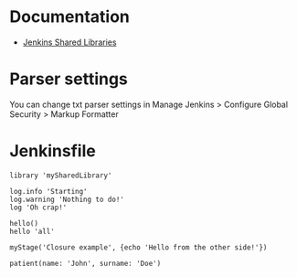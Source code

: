 # Documentation
- [Jenkins Shared Libraries](https://jenkins.io/doc/book/pipeline/shared-libraries/)

# Parser settings
You can change txt parser settings in Manage Jenkins > Configure Global Security > Markup Formatter

# Jenkinsfile
```
library 'mySharedLibrary'

log.info 'Starting'
log.warning 'Nothing to do!'
log 'Oh crap!'

hello()
hello 'all'

myStage('Closure example', {echo 'Hello from the other side!'})

patient(name: 'John', surname: 'Doe')
```